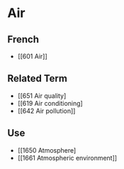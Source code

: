 # Air  

## French

- [[601 Air]]  

## Related Term

- [[651 Air quality]
- [[619 Air conditioning]
- [[642 Air pollution]]  

## Use

- [[1650 Atmosphere]
- [[1661 Atmospheric environment]]  

